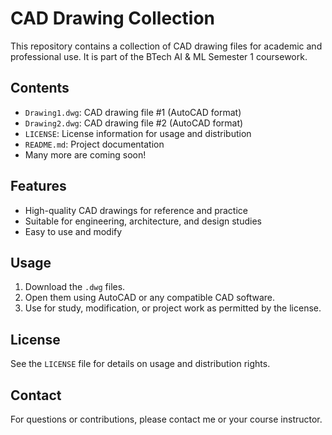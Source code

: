 # CAD Drawing Collection

This repository contains a collection of CAD drawing files for academic and professional use. It is part of the BTech AI & ML Semester 1 coursework.

## Contents

- `Drawing1.dwg`: CAD drawing file #1 (AutoCAD format)
- `Drawing2.dwg`: CAD drawing file #2 (AutoCAD format)
- `LICENSE`: License information for usage and distribution
- `README.md`: Project documentation
- Many more are coming soon!

## Features

- High-quality CAD drawings for reference and practice
- Suitable for engineering, architecture, and design studies
- Easy to use and modify

## Usage

1. Download the `.dwg` files.
2. Open them using AutoCAD or any compatible CAD software.
3. Use for study, modification, or project work as permitted by the license.

## License

See the `LICENSE` file for details on usage and distribution rights.

## Contact

For questions or contributions, please contact me or your course instructor.
